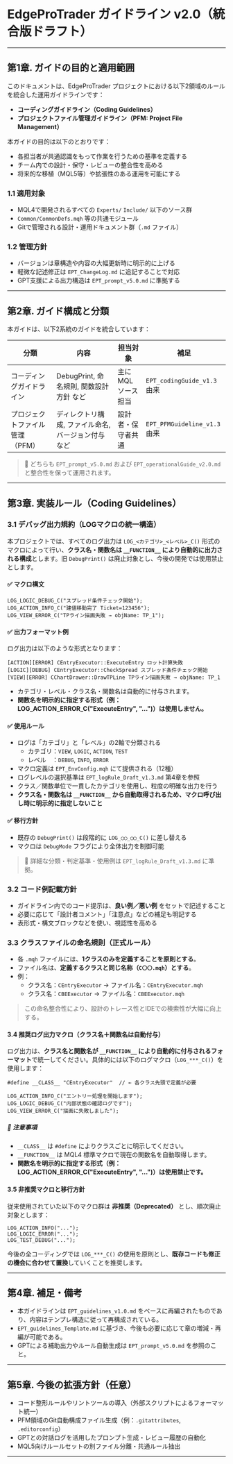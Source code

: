 # EdgeProTrader ガイドライン v2.0（統合版ドラフト）

---

## 第1章. ガイドの目的と適用範囲

このドキュメントは、EdgeProTrader プロジェクトにおける以下2領域のルールを統合した運用ガイドラインです：

- **コーディングガイドライン（Coding Guidelines）**
- **プロジェクトファイル管理ガイドライン（PFM: Project File Management）**

本ガイドの目的は以下のとおりです：

- 各担当者が共通認識をもって作業を行うための基準を定義する
- チーム内での設計・保守・レビューの整合性を高める
- 将来的な移植（MQL5等）や拡張性のある運用を可能にする

### 1.1 適用対象

- MQL4で開発されるすべての `Experts/` `Include/` 以下のソース群
- `Common/CommonDefs.mqh` 等の共通モジュール
- Gitで管理される設計・運用ドキュメント群（`.md` ファイル）

### 1.2 管理方針

- バージョンは章構造や内容の大幅更新時に明示的に上げる
- 軽微な記述修正は `EPT_ChangeLog.md` に追記することで対応
- GPT支援による出力構造は `EPT_prompt_v5.0.md` に準拠する

---

## 第2章. ガイド構成と分類

本ガイドは、以下2系統のガイドを統合しています：

| 分類 | 内容 | 担当対象 | 補足 |
|------|------|-----------|------|
| コーディングガイドライン | DebugPrint, 命名規則, 関数設計方針 など | 主にMQLソース担当 | `EPT_codingGuide_v1.3` 由来 |
| プロジェクトファイル管理（PFM） | ディレクトリ構成, ファイル命名, バージョン付与 など | 設計者・保守者共通 | `EPT_PFMGuideline_v1.3` 由来 |

> 🔖 どちらも `EPT_prompt_v5.0.md` および `EPT_operationalGuide_v2.0.md` と整合性を保って運用されます。

---

## 第3章. 実装ルール（Coding Guidelines）

### 3.1 デバッグ出力規約（LOGマクロの統一構造）

本プロジェクトでは、すべてのログ出力は `LOG_<カテゴリ>_<レベル>_C()` 形式のマクロによって行い、**クラス名・関数名は `__FUNCTION__` により自動的に出力される構成**とします。旧 `DebugPrint()` は廃止対象とし、今後の開発では使用禁止とします。

#### ✅ マクロ構文

```mql4
LOG_LOGIC_DEBUG_C("スプレッド条件チェック開始");
LOG_ACTION_INFO_C("建値移動完了 Ticket=123456");
LOG_VIEW_ERROR_C("TPライン描画失敗 → objName: TP_1");
```

#### ✅ 出力フォーマット例

ログ出力は以下のような形式となります：

```
[ACTION][ERROR] CEntryExecutor::ExecuteEntry ロット計算失敗
[LOGIC][DEBUG] CEntryExecutor::CheckSpread スプレッド条件チェック開始
[VIEW][ERROR] CChartDrawer::DrawTPLine TPライン描画失敗 → objName: TP_1
```

- カテゴリ・レベル・クラス名・関数名は自動的に付与されます。
- **関数名を明示的に指定する形式（例：LOG_ACTION_ERROR_C("ExecuteEntry", "...")）は使用しません。**

#### ✅ 使用ルール

- ログは「カテゴリ」と「レベル」の2軸で分類される
  - カテゴリ：`VIEW`, `LOGIC`, `ACTION`, `TEST`
  - レベル　：`DEBUG`, `INFO`, `ERROR`
- マクロ定義は `EPT_EnvConfig.mqh` にて提供される（12種）
- ログレベルの選択基準は `EPT_logRule_Draft_v1.3.md` 第4章を参照
- クラス／関数単位で一貫したカテゴリを使用し、粒度の明確な出力を行う
- **クラス名・関数名は `__FUNCTION__` から自動取得されるため、マクロ呼び出し時に明示的に指定しないこと**

#### ✅ 移行方針

- 既存の `DebugPrint()` は段階的に `LOG_◯◯_◯◯_C()` に差し替える
- マクロは `DebugMode` フラグにより全体出力を制御可能

> 🔗 詳細な分類・判定基準・使用例は `EPT_logRule_Draft_v1.3.md` に準拠。

### 3.2 コード例記載方針

- ガイドライン内でのコード提示は、**良い例／悪い例** をセットで記述すること
- 必要に応じて「設計者コメント」「注意点」などの補足も明記する
- 表形式・構文ブロックなどを使い、視認性を高める

### 3.3 クラスファイルの命名規則（正式ルール）

- 各 `.mqh` ファイルには、**1クラスのみを定義することを原則とする**。
- ファイル名は、**定義するクラスと同じ名称（`C〇〇.mqh`）とする**。
- 例：
  - クラス名：`CEntryExecutor` → ファイル名：`CEntryExecutor.mqh`
  - クラス名：`CBEExecutor`    → ファイル名：`CBEExecutor.mqh`

> この命名整合性により、設計のトレース性とIDEでの検索性が大幅に向上する。

#### 3.4 推奨ログ出力マクロ（クラス名＋関数名は自動付与）

ログ出力は、**クラス名と関数名が `__FUNCTION__` により自動的に付与されるフォーマット**で統一してください。具体的には以下のログマクロ（`LOG_***_C()`）を使用します：

```mql4
#define __CLASS__ "CEntryExecutor"  // ← 各クラス先頭で定義が必要

LOG_ACTION_INFO_C("エントリー処理を開始します");
LOG_LOGIC_DEBUG_C("内部状態の確認ログです");
LOG_VIEW_ERROR_C("描画に失敗しました");
```

##### 📌 注意事項
- `__CLASS__` は `#define` によりクラスごとに明示してください。
- `__FUNCTION__` は MQL4 標準マクロで現在の関数名を自動取得します。
- **関数名を明示的に指定する形式（例：LOG_ACTION_ERROR_C("ExecuteEntry", "...")）は使用禁止です。**

#### 3.5 非推奨マクロと移行方針

従来使用されていた以下のマクロ群は **非推奨（Deprecated）** とし、順次廃止対象とします：

```mql4
LOG_ACTION_INFO("...");
LOG_LOGIC_ERROR("...");
LOG_TEST_DEBUG("...");
```

今後の全コーディングでは `LOG_***_C()` の使用を原則とし、**既存コードも修正の機会に合わせて置換**していくことを推奨します。

---

## 第4章. 補足・備考

- 本ガイドラインは `EPT_guidelines_v1.0.md` をベースに再編されたものであり、内容はテンプレ構造に従って再構成されている。
- `EPT_guidelines_Template.md` に基づき、今後も必要に応じて章の増減・再編が可能である。
- GPTによる補助出力やルール自動生成は `EPT_prompt_v5.0.md` を参照のこと。

---

## 第5章. 今後の拡張方針（任意）

- コード整形ルールやリントツールの導入（外部スクリプトによるフォーマット統一）
- PFM領域のGit自動構成ファイル生成（例：`.gitattributes`, `.editorconfig`）
- GPTとの対話ログを活用したプロンプト生成・レビュー履歴の自動化
- MQL5向けルールセットの別ファイル分離・共通ルール抽出

---